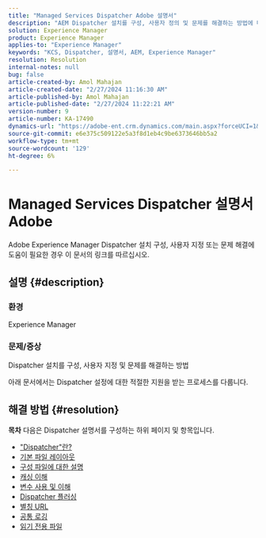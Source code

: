 ```yaml
---
title: "Managed Services Dispatcher Adobe 설명서"
description: "AEM Dispatcher 설치를 구성, 사용자 정의 및 문제를 해결하는 방법에 대해 알아봅니다. 언급된 링크를 따르십시오."
solution: Experience Manager
product: Experience Manager
applies-to: "Experience Manager"
keywords: "KCS, Dispatcher, 설명서, AEM, Experience Manager"
resolution: Resolution
internal-notes: null
bug: false
article-created-by: Amol Mahajan
article-created-date: "2/27/2024 11:16:30 AM"
article-published-by: Amol Mahajan
article-published-date: "2/27/2024 11:22:21 AM"
version-number: 9
article-number: KA-17490
dynamics-url: "https://adobe-ent.crm.dynamics.com/main.aspx?forceUCI=1&pagetype=entityrecord&etn=knowledgearticle&id=c44ec7a5-61d5-ee11-9079-6045bd006268"
source-git-commit: e6e375c509122e5a3f8d1eb4c9be6373646bb5a2
workflow-type: tm+mt
source-wordcount: '129'
ht-degree: 6%

---
```


# Managed Services Dispatcher 설명서 Adobe


Adobe Experience Manager Dispatcher 설치 구성, 사용자 지정 또는 문제 해결에 도움이 필요한 경우 이 문서의 링크를 따르십시오.

## 설명 {#description}


### <b>환경</b>

Experience Manager

### <b>문제/증상</b>

Dispatcher 설치를 구성, 사용자 지정 및 문제를 해결하는 방법

아래 문서에서는 Dispatcher 설정에 대한 적절한 지원을 받는 프로세스를 다룹니다.


## 해결 방법 {#resolution}

<b>목차</b>
다음은 Dispatcher 설명서를 구성하는 하위 페이지 및 항목입니다.

- [&quot;Dispatcher&quot;란?](https://experienceleague.adobe.com/docs/experience-cloud-kcs/kbarticles/KA-17911.html)
- [기본 파일 레이아웃](https://experienceleague.adobe.com/docs/experience-cloud-kcs/kbarticles/KA-17502.html)
- [구성 파일에 대한 설명](https://experienceleague.adobe.com/docs/experience-cloud-kcs/kbarticles/KA-17477.html)
- [캐싱 이해](https://experienceleague.adobe.com/docs/experience-cloud-kcs/kbarticles/KA-17912.html)
- [변수 사용 및 이해](https://experienceleague.adobe.com/docs/experience-cloud-kcs/kbarticles/KA-17487.html)
- [Dispatcher 플러싱](https://experienceleague.adobe.com/docs/experience-cloud-kcs/kbarticles/KA-17493.html)
- [별칭 URL](https://experienceleague.adobe.com/docs/experience-cloud-kcs/kbarticles/KA-17463.html)
- [공통 로깅](https://experienceleague.adobe.com/docs/experience-cloud-kcs/kbarticles/KA-17914.html)
- [읽기 전용 파일](https://experienceleague.adobe.com/docs/experience-cloud-kcs/kbarticles/KA-17483.html)

